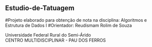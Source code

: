 ## Estudio-de-Tatuagem
#Projeto elaborado para obtenção de nota na disciplina: Algoritmos e Estrutura de Dados I
#Orientador: Reudismam Rolim de Souza

Universidade Federal Rural do Semi-Árido <br>
CENTRO MULTIDISCIPLINAR - PAU DOS FERROS
